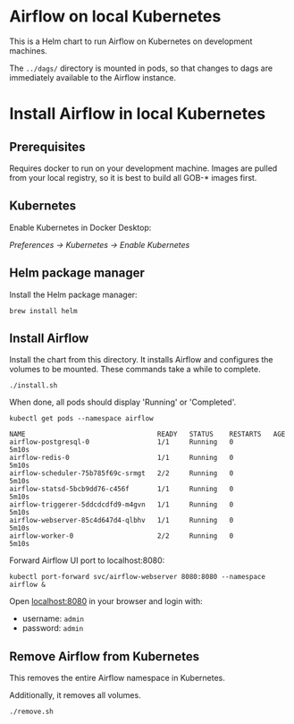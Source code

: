 # Airflow on local Kubernetes

This is a Helm chart to run Airflow on Kubernetes on development machines.

The `../dags/` directory is mounted in pods, so that changes to dags are immediately available to the Airflow instance.

# Install Airflow in local Kubernetes

## Prerequisites

Requires docker to run on your development machine. 
Images are pulled from your local registry, so it is best to build all GOB-* images first. 

## Kubernetes

Enable Kubernetes in Docker Desktop:

*Preferences -> Kubernetes -> Enable Kubernetes*

## Helm package manager

Install the Helm package manager:

```shell
brew install helm
```

## Install Airflow

Install the chart from this directory.
It installs Airflow and configures the volumes to be mounted.
These commands take a while to complete.

```shell
./install.sh
```

When done, all pods should display 'Running' or 'Completed'.

```shell
kubectl get pods --namespace airflow
```

```
NAME                                 READY   STATUS    RESTARTS   AGE
airflow-postgresql-0                 1/1     Running   0          5m10s
airflow-redis-0                      1/1     Running   0          5m10s
airflow-scheduler-75b785f69c-srmgt   2/2     Running   0          5m10s
airflow-statsd-5bcb9dd76-c456f       1/1     Running   0          5m10s
airflow-triggerer-5ddcdcdfd9-m4gvn   1/1     Running   0          5m10s
airflow-webserver-85c4d647d4-qlbhv   1/1     Running   0          5m10s
airflow-worker-0                     2/2     Running   0          5m10s
```

Forward Airflow UI port to localhost:8080:

```shell
kubectl port-forward svc/airflow-webserver 8080:8080 --namespace airflow &
```

Open [localhost:8080](http://localhost:8080) in your browser and login with:

- username: `admin`
- password: `admin`


## Remove Airflow from Kubernetes
This removes the entire Airflow namespace in Kubernetes.

Additionally, it removes all volumes.

```shell
./remove.sh
```
